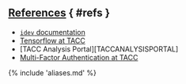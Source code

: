 
## [References](#refs) { #refs }

* [`idev` documentation](../../software/idev)
* [Tensorflow at TACC](../../software)
* [TACC Analysis Portal][TACCANALYSISPORTAL]
* [Multi-Factor Authentication at TACC](../../tutorials/mfa)

{% include 'aliases.md' %}
